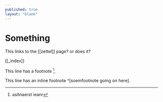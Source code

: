 ```yaml
---
published: true
layout: "blank"
---
```


# Something

This links to the [[zettel]] page? or does it?

[[_index]]

This line has a footnote [^1].

[^1]: asitnaerst ieanr

This line has an inline footnote ^[soemfootnote going on here].